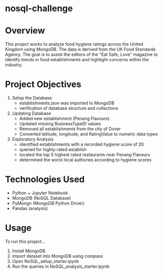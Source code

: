 # nosql-challenge
# Overview
This project works to analyze food hygiene ratings across the United Kingdom using MongoDB. The data is derived from the UK Food Standards Agency. The goal is to assist the editors of the "Eat Safe, Love" magazine to identify trends in food establishments and highlight concerns within the industry. 
# Project Objectives
1. Setup the Database
   - establishments.json was imported to MongoDB
   - verification of database structure and collections
2. Updating Database
   - Added new establishment (Penang Flavours)
   - Updated missing BusinessTypeID values
   - Removed all establishments from the city of Dover
   - Converted latitude, longitude, and RatingValue to numeric data types
3. Exploratory Analysis
   - identified establishments with a recorded hygiene score of 20
   - queried for highly-rated establish
   - located the top 5 highest rated restaurants near Penang Flavours
   - determined the worst local authories according to hygiene scores
# Technologies Used
- Python + Jupyter Notebook
- MongoDB (NoSQL Database)
- PyMongo (MongoDB Python Driver)
- Pandas (analysis)
# Usage
To run this project...
1. Install MongoDB
2. Import dataset into MongoDB using compass
3. Open NoSQL_setup_starter.ipynb
4. Run the queries in NoSQL_analysis_starter.ipynb
